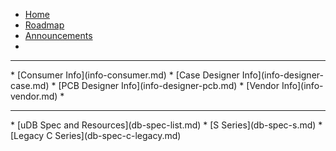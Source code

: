 * [Home](/#unified-daughterboard)
* [Roadmap](roadmap.md)
* [Announcements](announcements.md)
*
<hr style="border-color: rgba(0, 0, 0, .07);">
* [Consumer Info](info-consumer.md)
* [Case Designer Info](info-designer-case.md)
* [PCB Designer Info](info-designer-pcb.md)
* [Vendor Info](info-vendor.md)
*
<hr style="border-color: rgba(0, 0, 0, .07);">
* [uDB Spec and Resources](db-spec-list.md)
  * [S Series](db-spec-s.md)
  <!-- * [C Series](db-spec-c.md) -->
  * [Legacy C Series](db-spec-c-legacy.md)  
